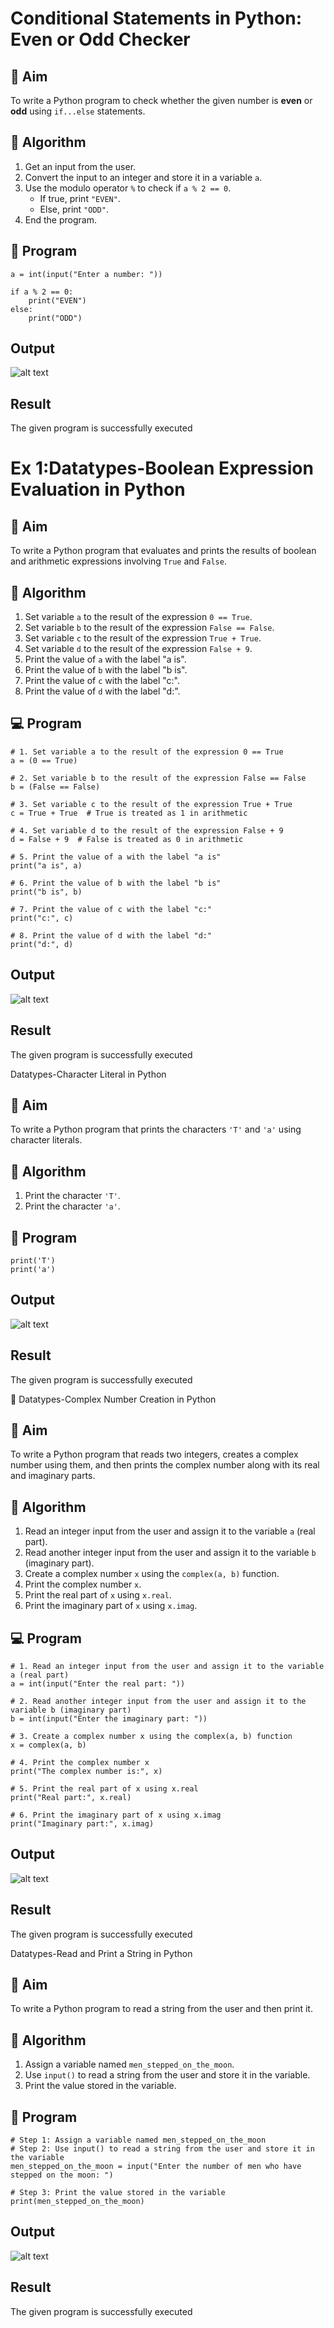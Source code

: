 # Conditional Statements in Python: Even or Odd Checker

## 🎯 Aim
To write a Python program to check whether the given number is **even** or **odd** using `if...else` statements.

## 🧠 Algorithm
1. Get an input from the user.
2. Convert the input to an integer and store it in a variable `a`.
3. Use the modulo operator `%` to check if `a % 2 == 0`.
   - If true, print `"EVEN"`.
   - Else, print `"ODD"`.
4. End the program.

## 🧾 Program
~~~
a = int(input("Enter a number: ")) 

if a % 2 == 0:
    print("EVEN")
else:
    print("ODD")
~~~

## Output
![alt text](image.png)

## Result
The given program is successfully executed




# Ex 1:Datatypes-Boolean Expression Evaluation in Python

## 🎯 Aim
To write a Python program that evaluates and prints the results of boolean and arithmetic expressions involving `True` and `False`.

## 🧠 Algorithm
1. Set variable `a` to the result of the expression `0 == True`.
2. Set variable `b` to the result of the expression `False == False`.
3. Set variable `c` to the result of the expression `True + True`.
4. Set variable `d` to the result of the expression `False + 9`.
5. Print the value of `a` with the label "a is".
6. Print the value of `b` with the label "b is".
7. Print the value of `c` with the label "c:".
8. Print the value of `d` with the label "d:".

## 💻 Program
~~~
# 1. Set variable a to the result of the expression 0 == True
a = (0 == True)

# 2. Set variable b to the result of the expression False == False
b = (False == False)

# 3. Set variable c to the result of the expression True + True
c = True + True  # True is treated as 1 in arithmetic

# 4. Set variable d to the result of the expression False + 9
d = False + 9  # False is treated as 0 in arithmetic

# 5. Print the value of a with the label "a is"
print("a is", a)

# 6. Print the value of b with the label "b is"
print("b is", b)

# 7. Print the value of c with the label "c:"
print("c:", c)

# 8. Print the value of d with the label "d:"
print("d:", d)
~~~


## Output
![alt text](image-2.png)
## Result
The given program is successfully executed




 Datatypes-Character Literal in Python

## 🎯 Aim
To write a Python program that prints the characters `'T'` and `'a'` using character literals.

## 🧠 Algorithm
1. Print the character `'T'`.
2. Print the character `'a'`.

## 🧾 Program
~~~
print('T')
print('a')
~~~

## Output
![alt text](image-1.png)

## Result
The given program is successfully executed




 🧮 Datatypes-Complex Number Creation in Python

## 🎯 Aim
To write a Python program that reads two integers, creates a complex number using them, and then prints the complex number along with its real and imaginary parts.

## 🧠 Algorithm
1. Read an integer input from the user and assign it to the variable `a` (real part).
2. Read another integer input from the user and assign it to the variable `b` (imaginary part).
3. Create a complex number `x` using the `complex(a, b)` function.
4. Print the complex number `x`.
5. Print the real part of `x` using `x.real`.
6. Print the imaginary part of `x` using `x.imag`.

## 💻 Program
~~~
# 1. Read an integer input from the user and assign it to the variable a (real part)
a = int(input("Enter the real part: "))

# 2. Read another integer input from the user and assign it to the variable b (imaginary part)
b = int(input("Enter the imaginary part: "))

# 3. Create a complex number x using the complex(a, b) function
x = complex(a, b)

# 4. Print the complex number x
print("The complex number is:", x)

# 5. Print the real part of x using x.real
print("Real part:", x.real)

# 6. Print the imaginary part of x using x.imag
print("Imaginary part:", x.imag)
~~~





## Output
![alt text](image-3.png)

## Result
The given program is successfully executed



 Datatypes-Read and Print a String in Python

## 🎯 Aim
To write a Python program to read a string from the user and then print it.

## 🧠 Algorithm
1. Assign a variable named `men_stepped_on_the_moon`.
2. Use `input()` to read a string from the user and store it in the variable.
3. Print the value stored in the variable.

## 🧾 Program
~~~
# Step 1: Assign a variable named men_stepped_on_the_moon
# Step 2: Use input() to read a string from the user and store it in the variable
men_stepped_on_the_moon = input("Enter the number of men who have stepped on the moon: ")

# Step 3: Print the value stored in the variable
print(men_stepped_on_the_moon)
~~~




## Output
![alt text](image-4.png)
## Result
The given program is successfully executed
